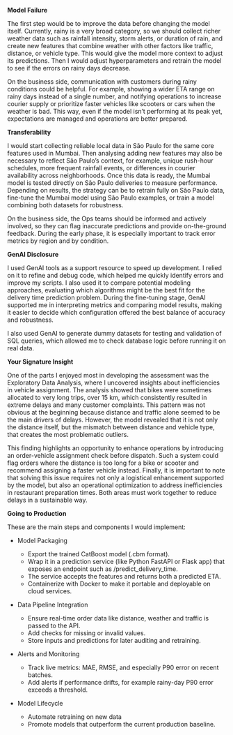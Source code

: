 **Model Failure**

The first step would be to improve the data before changing the model itself. Currently, rainy is a very broad category, so we should collect richer weather data such as rainfall intensity, storm alerts, or duration of rain, and create new features that combine weather with other factors like traffic, distance, or vehicle type. This would give the model more context to adjust its predictions. Then I would adjust hyperparameters and retrain the model to see if the errors on rainy days decrease.

On the business side, communication with customers during rainy conditions could be helpful. For example, showing a wider ETA range on rainy days instead of a single number, and notifying operations to increase courier supply or prioritize faster vehicles like scooters or cars when the weather is bad. This way, even if the model isn’t performing at its peak yet, expectations are managed and operations are better prepared.

**Transferability**

I would start collecting reliable local data in São Paulo for the same core features used in Mumbai. Then analysing adding new features may also be necessary to reflect São Paulo’s context, for example, unique rush-hour schedules, more frequent rainfall events, or differences in courier availability across neighborhoods. Once this data is ready, the Mumbai model is tested directly on São Paulo deliveries to measure performance. Depending on results, the strategy can be to retrain fully on São Paulo data, fine-tune the Mumbai model using São Paulo examples, or train a model combining both datasets for robustness.

On the business side, the Ops teams should be informed and actively involved, so they can flag inaccurate predictions and provide on-the-ground feedback. During the early phase, it is especially important to track error metrics by region and by condition. 

**GenAI Disclosure**

I used GenAI tools as a support resource to speed up development. I relied on it to refine and debug code, which helped me quickly identify errors and improve my scripts. I also used it to compare potential modeling approaches, evaluating which algorithms might be the best fit for the delivery time prediction problem. During the fine-tuning stage, GenAI supported me in interpreting metrics and comparing model results, making it easier to decide which configuration offered the best balance of accuracy and robustness.

I also used GenAI to generate dummy datasets for testing and validation of SQL queries, which allowed me to check database logic before running it on real data.

**Your Signature Insight**

One of the parts I enjoyed most in developing the assessment was the Exploratory Data Analysis, where I uncovered insights about inefficiencies in vehicle assignment. The analysis showed that bikes were sometimes allocated to very long trips, over 15 km, which consistently resulted in extreme delays and many customer complaints. This pattern was not obvious at the beginning because distance and traffic alone seemed to be the main drivers of delays. However, the model revealed that it is not only the distance itself, but the mismatch between distance and vehicle type, that creates the most problematic outliers.

This finding highlights an opportunity to enhance operations by introducing an order-vehicle assignment check before dispatch. Such a system could flag orders where the distance is too long for a bike or scooter and recommend assigning a faster vehicle instead. Finally, it is important to note that solving this issue requires not only a logistical enhancement supported by the model, but also an operational optimization to address inefficiencies in restaurant preparation times. Both areas must work together to reduce delays in a sustainable way.

**Going to Production**

These are the main steps and components I would implement:

- Model Packaging
    - Export the trained CatBoost model (.cbm format).
    - Wrap it in a prediction service (like Python FastAPI or Flask app) that exposes an endpoint such as /predict_delivery_time.
    - The service accepts the features and returns both a predicted ETA.
    - Containerize with Docker to make it portable and deployable on cloud services.


- Data Pipeline Integration
    - Ensure real-time order data like distance, weather and traffic is passed to the API.
    - Add checks for missing or invalid values.
    - Store inputs and predictions for later auditing and retraining.


- Alerts and Monitoring
    - Track live metrics: MAE, RMSE, and especially P90 error on recent batches.
    - Add alerts if performance drifts, for example rainy-day P90 error exceeds a threshold.


- Model Lifecycle
    - Automate retraining on new data
    - Promote models that outperform the current production baseline.


```python

```
